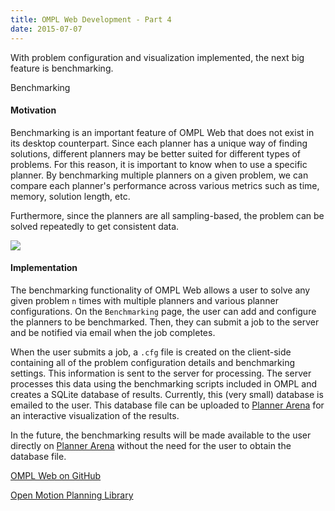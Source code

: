 ```yaml
---
title: OMPL Web Development - Part 4
date: 2015-07-07
---
```


With problem configuration and visualization implemented, the next big
feature is benchmarking.

<div class="subtitle">Benchmarking</div>

#### Motivation
Benchmarking is an important feature of OMPL Web that does not exist in its
desktop counterpart. Since each planner has a unique way of finding solutions,
different planners may be better suited for different types of problems. For
this reason, it is important to know when to use a specific
planner. By benchmarking multiple planners on a given problem, we can compare
each planner's performance across various metrics such as time, memory, solution
length, etc.

Furthermore, since the planners are all sampling-based, the problem can be
solved repeatedly to get consistent data.

<img src="../images/omplweb/benchmarking.png" class="img-responsive">

#### Implementation
The benchmarking functionality of OMPL Web allows a user to
solve any given problem `n` times with multiple planners and various planner
configurations. On the `Benchmarking` page, the user can add and configure the
planners to be benchmarked. Then, they can submit a job to the server
and be notified via email when the job completes.

When the user submits a job, a `.cfg` file is created on the client-side
containing all of the problem configuration details and benchmarking settings.
This information is sent to the server for processing. The server processes this
data using the benchmarking scripts included in OMPL and creates a SQLite
database of results. Currently, this (very small) database is emailed to the
user. This database file can be uploaded to [Planner
Arena](http://plannerarena.org) for an interactive visualization of the
results.

In the future, the benchmarking results will be made available to the user
directly on [Planner Arena](http://plannerarena.org)
without the need for the user to obtain the database file.

[OMPL Web on GitHub](https://github.com/prb2/omplweb)

[Open Motion Planning Library](http://ompl.kavrakilab.org)
